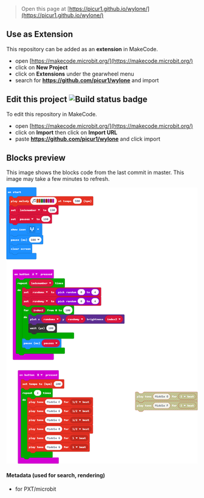 
> Open this page at [https://picur1.github.io/wylone/](https://picur1.github.io/wylone/)

## Use as Extension

This repository can be added as an **extension** in MakeCode.

* open [https://makecode.microbit.org/](https://makecode.microbit.org/)
* click on **New Project**
* click on **Extensions** under the gearwheel menu
* search for **https://github.com/picur1/wylone** and import

## Edit this project ![Build status badge](https://github.com/picur1/wylone/workflows/MakeCode/badge.svg)

To edit this repository in MakeCode.

* open [https://makecode.microbit.org/](https://makecode.microbit.org/)
* click on **Import** then click on **Import URL**
* paste **https://github.com/picur1/wylone** and click import

## Blocks preview

This image shows the blocks code from the last commit in master.
This image may take a few minutes to refresh.

![A rendered view of the blocks](https://github.com/picur1/wylone/raw/master/.github/makecode/blocks.png)

#### Metadata (used for search, rendering)

* for PXT/microbit
<script src="https://makecode.com/gh-pages-embed.js"></script><script>makeCodeRender("{{ site.makecode.home_url }}", "{{ site.github.owner_name }}/{{ site.github.repository_name }}");</script>
